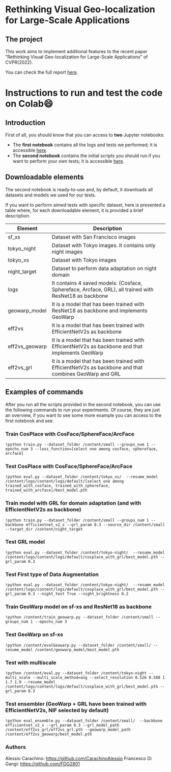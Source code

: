 # Rethinking Visual Geo-localization for Large-Scale Applications




## The project
This work aims to implement additional features to
the recent paper ”Rethinking Visual Geo-localization for
Large-Scale Applications” of CVPR(2022). 

You can check the full report [here](./REPORT.pdf).

# Instructions to run and test the code on Colab😄

## Introduction
First of all, you should know that you can access to **two** Jupyter notebooks:
- The **first notebook** contains all the logs and tests we performed; it is accessible [here](./Visual_Geolocalization_2.ipynb).
- The **second notebook** contains the initial scripts you should run if you want to perform your own tests; it is accessible [here](./setup_for_tests.ipynb).

## Downloadable elements
The second notebook is ready-to-use and, by default, it downloads all datasets and models we used for our tests.

If you want to perform aimed tests with specific dataset, here is presented a table where, for each downloadable element, it is provided a brief description.

| **Element**    | **Description**                                                                                        |
|----------------|--------------------------------------------------------------------------------------------------------|
| sf_xs          | Dataset with San Francisco images                                                                      |
| tokyo_night    | Dataset with Tokyo images. It contains only night images                                               |
| tokyo_xs       | Dataset with Tokyo images                                                                              |
| night_target   | Dataset to perform data adaptation on night domain                                                     |
| logs           | It contains 4 saved models: (Cosface, Sphereface, Arcface, GRL), all trained with ResNet18 as backbone |
| geowarp_model  | It is a model that has been trained with ResNet18 as backbone and implements GeoWarp                   |
| eff2vs         | It is a model that has been trained with EfficientNetV2s as backbone                                   |
| eff2vs_geowarp | It is a model that has been trained with EfficientNetV2s as backbone and that implements GeoWarp       |
| eff2vs_grl     | It is a model that has been trained with EfficientNetV2s as backbone and that combines GeoWarp and GRL |

## Examples of commands
After you run all the scripts provided in the second notebook, you can use the following commands to run your experiments.
Of course, they are just an overview, if you want to see some more example you can access to the first notebook and see.

### Train CosPlace with CosFace/SphereFace/ArcFace
```!python train.py --dataset_folder /content/small --groups_num 1 --epochs_num 3 --loss_function=[select one among cosface, sphereface, arcface]```

### Test CosPlace with CosFace/SphereFace/ArcFace
```!python eval.py --dataset_folder /content/tokyo_xs/  --resume_model /content/logs/content/logs/default/[select one among trained_with_cosface, trained_with_sphereface, trained_with_arcface]/best_model.pth```

### Train model with GRL for domain adaptation (and with EfficientNetV2s as backbone)
```!python train.py --dataset_folder /content/small --groups_num 1 --backbone efficientnet_v2_s --grl_param 0.3 --source_dir /content/small --target_dir /content/night_target```

### Test GRL model
```!python eval.py --dataset_folder /content/tokyo-night/  --resume_model /content/logs/content/logs/default/cosplace_with_grl/best_model.pth --grl_param 0.3```


### Test First type of Data Augmentation
```!python eval.py --dataset_folder /content/tokyo-night/  --resume_model /content/logs/content/logs/default/cosplace_with_grl/best_model.pth --grl_param 0.3 --night_test True --night_brightness 0.2```

### Train GeoWarp model on sf-xs and ResNet18 as backbone
```!python /content/train_geowarp.py --dataset_folder /content/small --groups_num 1 --epochs_num 3 ```

### Test GeoWarp on sf-xs
```!python /content/evalGeowarp.py --dataset_folder /content/small/ --resume_model /content/geowarp_model/best_model.pth ```

### Test with multiscale
```!python /content/eval.py --dataset_folder /content/tokyo-night --multi_scale --multi_scale_method=avg --select_resolution 0.526 0.588 1 1.7 1.9 --resume_model /content/logs/content/logs/default/cosplace_with_grl/best_model.pth --grl_param 0.3 ```

### Test ensembler (GeoWarp + GRL have been trained with EfficientNetV2s, NIF selected by default)
```!python eval_ensemble.py --dataset_folder /content/small/  --backbone efficientnet_v2_s --grl_param 0.3 --grl_model_path /content/eff2vs_grl/eff2vs_grl.pth --geowarp_model_path /content/eff2vs_geowarp/best_model.pth ```

### Authors

Alessio Carachino: https://github.com/CarachinoAlessio
Francesco Di Gangi: https://github.com/FDG2801